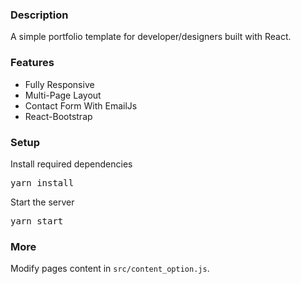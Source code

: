 ### Description

A simple portfolio template for developer/designers built with React. 

### Features

- Fully Responsive
- Multi-Page Layout
- Contact Form With EmailJs
- React-Bootstrap

### Setup

 
Install required dependencies

<pre>yarn install</pre>


Start the server

<pre>yarn start</pre>

### More

Modify pages content in  `src/content_option.js`.


